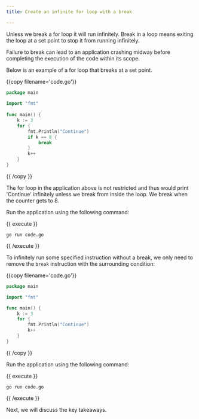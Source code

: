 ```yaml
---
title: Create an infinite for loop with a break

---
```

<!--

-->

Unless we break a for loop it will run infinitely. Break in a loop means exiting the loop at a set point to stop it from running infinitely.

Failure to break can lead to an application crashing midway before completing the execution of the code within its scope.

Below is an example of a for loop that breaks at a set point.

{{copy filename='code.go'}}
```go
package main
 
import "fmt"
 
func main() {
	k := 3
	for {
		fmt.Println("Continue")
		if k == 8 {
			break
		}
		k++
	}
}
```
{{ /copy }}

The for loop in the application above is not restricted and thus would print 'Continue' infinitely unless we break from inside the loop. We break when the counter gets to 8.

Run the application using the following command:

{{ execute }}
```
go run code.go
```
{{ /execute }}

To infinitely run some specified instruction without a break, we only need to remove the `break` instruction with the surrounding condition:

{{copy filename='code.go'}}
```go
package main

import "fmt"

func main() {
	k := 3
	for {
		fmt.Println("Continue")
		k++
	}
}
```
{{ /copy }}

Run the application using the following command:

{{ execute }}
```
go run code.go
```
{{ /execute }}

Next, we will discuss the key takeaways.